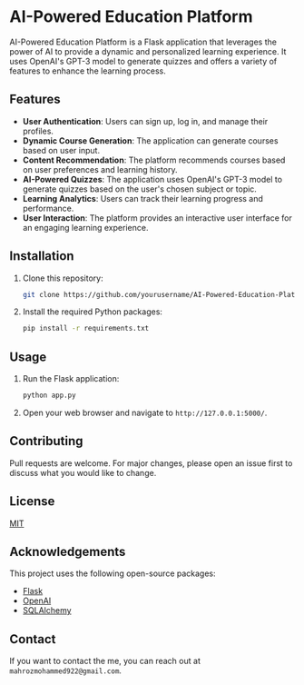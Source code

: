 # AI-Powered Education Platform

AI-Powered Education Platform is a Flask application that leverages the power of AI to provide a dynamic and personalized learning experience. It uses OpenAI's GPT-3 model to generate quizzes and offers a variety of features to enhance the learning process.

## Features

- **User Authentication**: Users can sign up, log in, and manage their profiles.
- **Dynamic Course Generation**: The application can generate courses based on user input.
- **Content Recommendation**: The platform recommends courses based on user preferences and learning history.
- **AI-Powered Quizzes**: The application uses OpenAI's GPT-3 model to generate quizzes based on the user's chosen subject or topic.
- **Learning Analytics**: Users can track their learning progress and performance.
- **User Interaction**: The platform provides an interactive user interface for an engaging learning experience.

## Installation

1. Clone this repository:
    ```bash
    git clone https://github.com/yourusername/AI-Powered-Education-Platform.git
    ```
2. Install the required Python packages:
    ```bash
    pip install -r requirements.txt
    ```

## Usage

1. Run the Flask application:
    ```bash
    python app.py
    ```
2. Open your web browser and navigate to `http://127.0.0.1:5000/`.

## Contributing

Pull requests are welcome. For major changes, please open an issue first to discuss what you would like to change.

## License

[MIT](https://choosealicense.com/licenses/mit/)

## Acknowledgements

This project uses the following open-source packages:

- [Flask](https://flask.palletsprojects.com/)
- [OpenAI](https://openai.com/)
- [SQLAlchemy](https://www.sqlalchemy.org/)

## Contact

If you want to contact the me, you can reach out at `mahrozmohammed922@gmail.com`.
